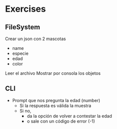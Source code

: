 # Exercises

## FileSystem

Crear un json con 2 mascotas

-   name
-   especie
-   edad
-   color

Leer el archivo
Mostrar por consola los objetos

## CLI

-   Prompt que nos pregunta la edad (number)
    -   Si la respuesta es válida la muestra
    -   Si no,
        -   da la opción de volver a contestar la edad
        -   o sale con un código de error (-1)

